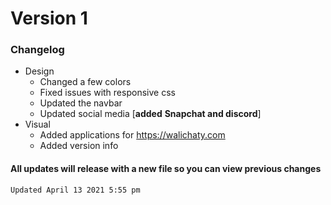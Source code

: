 # Version 1

### Changelog

- Design
    * Changed a few colors
    * Fixed issues with responsive css
    * Updated the navbar
    * Updated social media [**added** **Snapchat and discord**]
- Visual 
    * Added applications for <https://walichaty.com>
    * Added version info
#### All updates will release with a new file so you can view previous changes 
    Updated April 13 2021 5:55 pm
